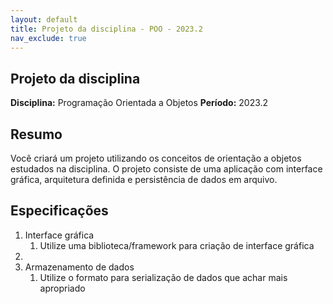```yaml
---
layout: default
title: Projeto da disciplina - POO - 2023.2
nav_exclude: true
---
```


## Projeto da disciplina

**Disciplina:** Programação Orientada a Objetos
**Período:** 2023.2

## Resumo

Você criará um projeto utilizando os conceitos de orientação a objetos estudados na disciplina. O projeto consiste de uma aplicação com interface gráfica, arquitetura definida e persistência de dados em arquivo.

## Especificações

1. Interface gráfica
   1. Utilize uma biblioteca/framework para criação de interface gráfica
2.
3. Armazenamento de dados
   1. Utilize o formato para serialização de dados que achar mais apropriado
